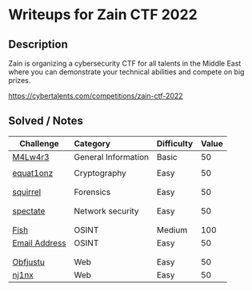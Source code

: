 # Writeups for Zain CTF 2022
 
## Description  

Zain is organizing a cybersecurity CTF for all talents in the Middle East where you can demonstrate your technical abilities and compete on big prizes.

https://cybertalents.com/competitions/zain-ctf-2022


## Solved / Notes
Challenge | Category | Difficulty | Value
----------|:---------|:-----------|:-------
[M4Lw4r3](https://github.com/BaadMaro/CTF/tree/main/Zain%20CTF%202022/General/M4Lw4r3) | General Information | Basic | 50
[]() | []() | []()
[equat1onz](https://github.com/BaadMaro/CTF/blob/main/Zain%20CTF%202022/Crypto/equat1onz/README.md) | Cryptography | Easy | 50
[]() |  |  | 
[]() | []() | []()
[squirrel](https://github.com/BaadMaro/CTF/tree/main/Zain%20CTF%202022/Forensics/squirrel) | Forensics | Easy | 50
[]() |  |  | 
[]() | []() | []()
[spectate](https://github.com/BaadMaro/CTF/tree/main/Zain%20CTF%202022/Network/spectate) | Network security |  Easy | 50
[]() |  |  | 
[]() | []() | []()
[Fish](https://github.com/BaadMaro/CTF/tree/main/Zain%20CTF%202022/OISNT/Fish) | OSINT |  Medium | 100
[Email Address](https://github.com/BaadMaro/CTF/tree/main/Zain%20CTF%202022/OISNT/Email%20Address) | OSINT |  Easy | 50
[]() |  |  | 
[]() | []() | []()
[Obfjustu](https://github.com/BaadMaro/CTF/tree/main/Zain%20CTF%202022/Web/Obfjustu) | Web |  Easy | 50
[nj1nx](https://github.com/BaadMaro/CTF/tree/main/Zain%20CTF%202022/Web/nj1nx) | Web |  Easy | 50
